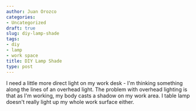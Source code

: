 ```yaml
---
author: Juan Orozco
categories:
- Uncategorized
draft: true
slug: diy-lamp-shade
tags:
- diy
- lamp
- work space
title: DIY Lamp Shade
type: post
---
```


I need a little more direct light on my work desk - I'm thinking something along the lines of an overhead light. The problem with overhead lighting is that as I'm working, my body casts a shadow on my work area. I table lamp doesn't really light up my whole work surface either.